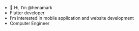 - 👋 Hi, I’m @henamark
- Flutter developer
- I’m interested in mobile application and website development
- Computer Engineer
